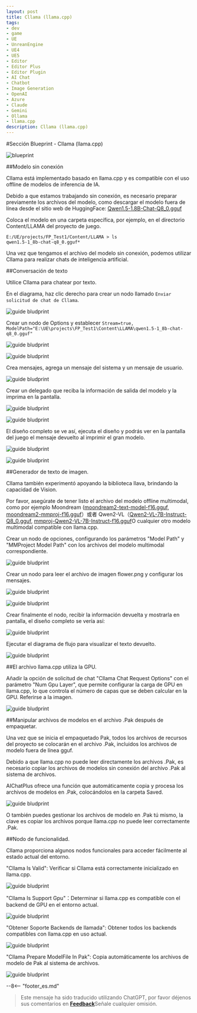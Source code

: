 ```yaml
---
layout: post
title: Cllama (llama.cpp)
tags:
- dev
- game
- UE
- UnreanEngine
- UE4
- UE5
- Editor
- Editor Plus
- Editor Plugin
- AI Chat
- Chatbot
- Image Generation
- OpenAI
- Azure
- Claude
- Gemini
- Ollama
- llama.cpp
description: Cllama (llama.cpp)
---
```


<meta property="og:title" content="UE 插件 AIChatPlus 使用说明 - 蓝图篇 - Cllama (llama.cpp)" />

#Sección Blueprint - Cllama (llama.cpp)

![blueprint](assets/img/2024-ue-aichatplus/usage/blueprint/cllama_all.png)

##Modelo sin conexión

Cllama está implementado basado en llama.cpp y es compatible con el uso offline de modelos de inferencia de IA.

Debido a que estamos trabajando sin conexión, es necesario preparar previamente los archivos del modelo, como descargar el modelo fuera de línea desde el sitio web de HuggingFace: [Qwen1.5-1.8B-Chat-Q8_0.gguf](https://huggingface.co/second-state/Qwen1.5-1.8B-Chat-GGUF/resolve/main/Qwen1.5-1.8B-Chat-Q8_0.gguf)

Coloca el modelo en una carpeta específica, por ejemplo, en el directorio Content/LLAMA del proyecto de juego.

```shell
E:/UE/projects/FP_Test1/Content/LLAMA > ls
qwen1.5-1_8b-chat-q8_0.gguf*
```

Una vez que tengamos el archivo del modelo sin conexión, podemos utilizar Cllama para realizar chats de inteligencia artificial.

##Conversación de texto

Utilice Cllama para chatear por texto.

En el diagrama, haz clic derecho para crear un nodo llamado `Enviar solicitud de chat de Cllama`.

![guide bludprint](assets/img/2024-ue-aichatplus/guide_blueprint_1.png)

Crear un nodo de Options y establecer `Stream=true, ModelPath="E:\UE\projects\FP_Test1\Content\LLAMA\qwen1.5-1_8b-chat-q8_0.gguf"`

![guide bludprint](assets/img/2024-ue-aichatplus/guide_blueprint_2.png)

![guide bludprint](assets/img/2024-ue-aichatplus/guide_blueprint_3.png)

Crea mensajes, agrega un mensaje del sistema y un mensaje de usuario.

![guide bludprint](assets/img/2024-ue-aichatplus/guide_blueprint_4.png)

Crear un delegado que reciba la información de salida del modelo y la imprima en la pantalla.

![guide bludprint](assets/img/2024-ue-aichatplus/guide_blueprint_5.png)

![guide bludprint](assets/img/2024-ue-aichatplus/guide_blueprint_6.png)

El diseño completo se ve así, ejecuta el diseño y podrás ver en la pantalla del juego el mensaje devuelto al imprimir el gran modelo.

![guide bludprint](assets/img/2024-ue-aichatplus/guide_blueprint_7.png)

![guide bludprint](assets/img/2024-ue-aichatplus/guide_blueprint_8.png)

##Generador de texto de imagen.

Cllama también experimentó apoyando la biblioteca llava, brindando la capacidad de Vision.

Por favor, asegúrate de tener listo el archivo del modelo offline multimodal, como por ejemplo Moondream ([moondream2-text-model-f16.gguf](https://huggingface.co/vikhyatk/moondream2/blob/main/moondream2-text-model-f16.gguf), [moondream2-mmproj-f16.gguf](https://huggingface.co/vikhyatk/moondream2/blob/main/moondream2-mmproj-f16.gguf)）或者 Qwen2-VL（[Qwen2-VL-7B-Instruct-Q8_0.gguf](https://huggingface.co/bartowski/Qwen2-VL-7B-Instruct-GGUF/resolve/main/Qwen2-VL-7B-Instruct-Q8_0.gguf), [mmproj-Qwen2-VL-7B-Instruct-f16.gguf](https://huggingface.co/bartowski/Qwen2-VL-7B-Instruct-GGUF/resolve/main/mmproj-Qwen2-VL-7B-Instruct-f16.gguf)O cualquier otro modelo multimodal compatible con llama.cpp.

Crear un nodo de opciones, configurando los parámetros "Model Path" y "MMProject Model Path" con los archivos del modelo multimodal correspondiente.

![guide bludprint](assets/img/2024-ue-aichatplus/usage/blueprint/cllama_vision_1.png)

Crear un nodo para leer el archivo de imagen flower.png y configurar los mensajes.

![guide bludprint](assets/img/2024-ue-aichatplus/usage/blueprint/cllama_vision_2.png)

![guide bludprint](assets/img/2024-ue-aichatplus/usage/blueprint/cllama_vision_3.png)

Crear finalmente el nodo, recibir la información devuelta y mostrarla en pantalla, el diseño completo se vería así:

![guide bludprint](assets/img/2024-ue-aichatplus/usage/blueprint/cllama_vision_4.png)

Ejecutar el diagrama de flujo para visualizar el texto devuelto.

![guide bludprint](assets/img/2024-ue-aichatplus/usage/blueprint/cllama_vision_5.png)

##El archivo llama.cpp utiliza la GPU.

Añadir la opción de solicitud de chat "Cllama Chat Request Options" con el parámetro "Num Gpu Layer", que permite configurar la carga de GPU en llama.cpp, lo que controla el número de capas que se deben calcular en la GPU. Referirse a la imagen.

![guide bludprint](assets/img/2024-ue-aichatplus/guide_cllama_gpu_1.png)

##Manipular archivos de modelos en el archivo .Pak después de empaquetar.

Una vez que se inicia el empaquetado Pak, todos los archivos de recursos del proyecto se colocarán en el archivo .Pak, incluidos los archivos de modelo fuera de línea gguf.

Debido a que llama.cpp no puede leer directamente los archivos .Pak, es necesario copiar los archivos de modelos sin conexión del archivo .Pak al sistema de archivos.

AIChatPlus ofrece una función que automáticamente copia y procesa los archivos de modelos en .Pak, colocándolos en la carpeta Saved.

![guide bludprint](assets/img/2024-ue-aichatplus/guide_cllama_gpu_3.png)

O también puedes gestionar los archivos de modelo en .Pak tú mismo, la clave es copiar los archivos porque llama.cpp no puede leer correctamente .Pak.

##Nodo de funcionalidad.

Cllama proporciona algunos nodos funcionales para acceder fácilmente al estado actual del entorno.


"Cllama Is Valid": Verificar si Cllama está correctamente inicializado en llama.cpp.

![guide bludprint](assets/img/2024-ue-aichatplus/guide_util_1.png)

"Cllama Is Support Gpu"：Determinar si llama.cpp es compatible con el backend de GPU en el entorno actual.

![guide bludprint](assets/img/2024-ue-aichatplus/guide_util_2.png)

"Obtener Soporte Backends de llamada": Obtener todos los backends compatibles con llama.cpp en uso actual.


![guide bludprint](assets/img/2024-ue-aichatplus/guide_util_3.png)

"Cllama Prepare ModelFile In Pak": Copia automáticamente los archivos de modelo de Pak al sistema de archivos.

![guide bludprint](assets/img/2024-ue-aichatplus/guide_util_4.png)


--8<-- "footer_es.md"


> Este mensaje ha sido traducido utilizando ChatGPT, por favor déjenos sus comentarios en [**Feedback**](https://github.com/disenone/wiki_blog/issues/new)Señale cualquier omisión. 
